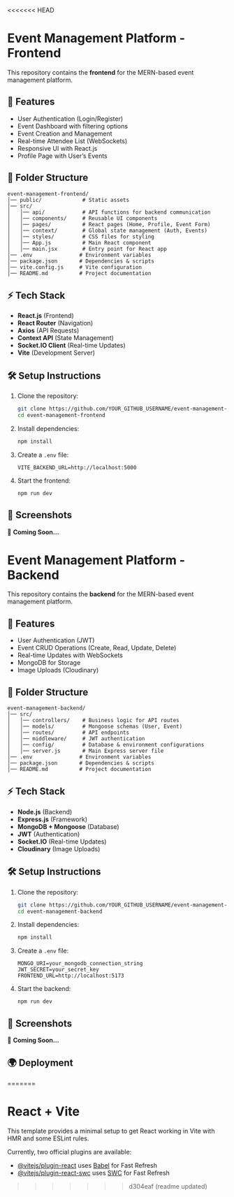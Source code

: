 <<<<<<< HEAD
# Event Management Platform - Frontend

This repository contains the **frontend** for the MERN-based event management platform.

## 🚀 Features
- User Authentication (Login/Register)
- Event Dashboard with filtering options
- Event Creation and Management
- Real-time Attendee List (WebSockets)
- Responsive UI with React.js
- Profile Page with User’s Events

## 📂 Folder Structure
```
event-management-frontend/
│── public/             # Static assets
│── src/
│   │── api/            # API functions for backend communication
│   │── components/     # Reusable UI components
│   │── pages/          # React pages (Home, Profile, Event Form)
│   │── context/        # Global state management (Auth, Events)
│   │── styles/         # CSS files for styling
│   │── App.js          # Main React component
│   │── main.jsx        # Entry point for React app
│── .env               # Environment variables
│── package.json       # Dependencies & scripts
│── vite.config.js     # Vite configuration
│── README.md          # Project documentation
```

## ⚡ Tech Stack
- **React.js** (Frontend)
- **React Router** (Navigation)
- **Axios** (API Requests)
- **Context API** (State Management)
- **Socket.IO Client** (Real-time Updates)
- **Vite** (Development Server)

## 🛠️ Setup Instructions
1. Clone the repository:
   ```sh
   git clone https://github.com/YOUR_GITHUB_USERNAME/event-management-frontend.git
   cd event-management-frontend
   ```

2. Install dependencies:
   ```sh
   npm install
   ```

3. Create a `.env` file:
   ```
   VITE_BACKEND_URL=http://localhost:5000
   ```

4. Start the frontend:
   ```sh
   npm run dev
   ```

## 📸 Screenshots
🚀 **Coming Soon...**




# Event Management Platform - Backend

This repository contains the **backend** for the MERN-based event management platform.

## 🚀 Features
- User Authentication (JWT)
- Event CRUD Operations (Create, Read, Update, Delete)
- Real-time Updates with WebSockets
- MongoDB for Storage
- Image Uploads (Cloudinary)

## 📂 Folder Structure
```
event-management-backend/
│── src/
│   │── controllers/    # Business logic for API routes
│   │── models/         # Mongoose schemas (User, Event)
│   │── routes/         # API endpoints
│   │── middleware/     # JWT authentication
│   │── config/         # Database & environment configurations
│   │── server.js       # Main Express server file
│── .env               # Environment variables
│── package.json       # Dependencies & scripts
│── README.md          # Project documentation
```

## ⚡ Tech Stack
- **Node.js** (Backend)
- **Express.js** (Framework)
- **MongoDB + Mongoose** (Database)
- **JWT** (Authentication)
- **Socket.IO** (Real-time Updates)
- **Cloudinary** (Image Uploads)

## 🛠️ Setup Instructions
1. Clone the repository:
   ```sh
   git clone https://github.com/YOUR_GITHUB_USERNAME/event-management-backend.git
   cd event-management-backend
   ```

2. Install dependencies:
   ```sh
   npm install
   ```

3. Create a `.env` file:
   ```
   MONGO_URI=your_mongodb_connection_string
   JWT_SECRET=your_secret_key
   FRONTEND_URL=http://localhost:5173
   ```

4. Start the backend:
   ```sh
   npm run dev
   ```

## 📸 Screenshots
🚀 **Coming Soon...**


## 🌍 Deployment
=======
# React + Vite

This template provides a minimal setup to get React working in Vite with HMR and some ESLint rules.

Currently, two official plugins are available:

- [@vitejs/plugin-react](https://github.com/vitejs/vite-plugin-react/blob/main/packages/plugin-react/README.md) uses [Babel](https://babeljs.io/) for Fast Refresh
- [@vitejs/plugin-react-swc](https://github.com/vitejs/vite-plugin-react-swc) uses [SWC](https://swc.rs/) for Fast Refresh
>>>>>>> d304eaf (readme updated)
